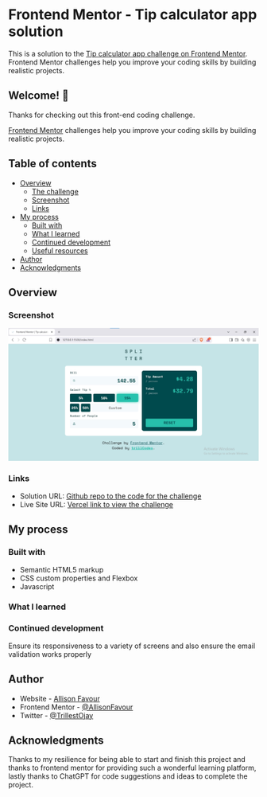 # Frontend Mentor - Tip calculator app solution

This is a solution to the [Tip calculator app challenge on Frontend Mentor](https://www.frontendmentor.io/challenges/tip-calculator-app-ugJNGbJUX). Frontend Mentor challenges help you improve your coding skills by building realistic projects.

## Welcome! 👋

Thanks for checking out this front-end coding challenge.

[Frontend Mentor](https://www.frontendmentor.io) challenges help you improve your coding skills by building realistic projects.

## Table of contents

- [Overview](#overview)
  - [The challenge](#the-challenge)
  - [Screenshot](#screenshot)
  - [Links](#links)
- [My process](#my-process)
  - [Built with](#built-with)
  - [What I learned](#what-i-learned)
  - [Continued development](#continued-development)
  - [Useful resources](#useful-resources)
- [Author](#author)
- [Acknowledgments](#acknowledgments)


## Overview

### Screenshot

![A screenshot to the solution output on Brave Browser](images/tip-calculator-ss.jpg)



### Links

- Solution URL: [Github repo to the code for the challenge](https://github.com/AllisonFavour/fm-challenge11)
- Live Site URL: [Vercel link to view the challenge](https://tip-calculator-one-virid.vercel.app)

## My process




### Built with

- Semantic HTML5 markup
- CSS custom properties and Flexbox
- Javascript



### What I learned



 


### Continued development

Ensure its responsiveness to a variety of screens and also ensure the email validation works properly



## Author

- Website - [Allison Favour](https://allison-favour-portfolio-darkmode.vercel.app/)
- Frontend Mentor - [@AllisonFavour](https://www.frontendmentor.io/profile/AllisonFavour)
- Twitter - [@TrillestOjay](https://x.com/TrillestOjay)


## Acknowledgments

Thanks to my resilience for being able to start and finish this project and thanks to frontend mentor for providing such a wonderful learning platform, lastly thanks to ChatGPT for code suggestions and ideas to complete the project.